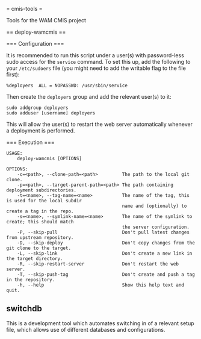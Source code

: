 = cmis-tools =

Tools for the WAM CMIS project

== deploy-wamcmis ==

=== Configuration ===

It is recommended to run this script under a user(s) with password-less sudo access for the `service` command.
To set this up, add the following to your `/etc/sudoers` file (you might need to add the writable flag to the file first):

    %deployers	ALL = NOPASSWD: /usr/sbin/service

Then create the `deployers` group and add the relevant user(s) to it:

    sudo addgroup deployers
    sudo adduser [username] deployers

This will allow the user(s) to restart the web server automatically whenever a deployment is performed.

=== Execution ===

    USAGE:
        deploy-wamcmis [OPTIONS]

    OPTIONS:
        -c=<path>, --clone-path=<path>         The path to the local git clone.
        -p=<path>, --target-parent-path=<path> The path containing deployment subdirectories.
        -t=<name>, --tag-name=<name>           The name of the tag, this is used for the local subdir
                                               name and (optionally) to create a tag in the repo.
        -s=<name>, --symlink-name=<name>       The name of the symlink to create; this should match
                                               the server configuration.
        -P, --skip-pull                        Don't pull latest changes from upstream repository.
        -D, --skip-deploy                      Don't copy changes from the git clone to the target.
        -L, --skip-link                        Don't create a new link in the target directory.
        -R, --skip-restart-server              Don't restart the web server.
        -T, --skip-push-tag                    Don't create and push a tag in the repository.
        -h, --help                             Show this help text and quit.

switchdb
--------

This is a development tool which automates switching in of a relevant setup file, which allows use of different databases and configurations.
